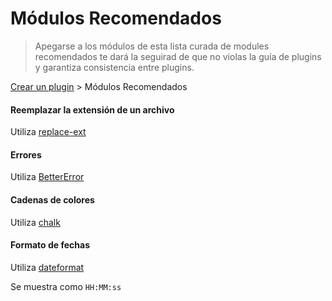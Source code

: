 # Módulos Recomendados

> Apegarse a los módulos de esta lista curada de modules recomendados te dará la seguirad de que no violas la guía de plugins y garantiza consistencia entre plugins.

[Crear un plugin](README.md) > Módulos Recomendados

#### Reemplazar la extensión de un archivo

Utiliza [replace-ext](https://github.com/wearefractal/replace-ext)

#### Errores

Utiliza [BetterError](https://github.com/wearefractal/BetterError)

#### Cadenas de colores

Utiliza [chalk](https://github.com/sindresorhus/chalk)

#### Formato de fechas

Utiliza [dateformat](https://github.com/felixge/node-dateformat)

Se muestra como `HH:MM:ss`

